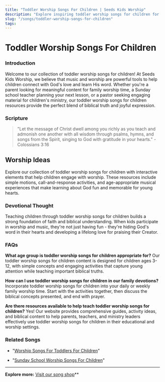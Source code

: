 ```yaml
---
title: "Toddler Worship Songs For Children | Seeds Kids Worship"
description: "Explore inspiring toddler worship songs for children for children's worship and faith development. Biblical music resources for families and ministry."
slug: "/songs/toddler-worship-songs-for-children"
tags:
---
```


# Toddler Worship Songs For Children

### Introduction

Welcome to our collection of toddler worship songs for children! At Seeds Kids Worship, we believe that music and worship are powerful tools to help children connect with God's love and learn His word. Whether you're a parent looking for meaningful content for family worship time, a Sunday school teacher planning your next lesson, or a pastor seeking engaging material for children's ministry, our toddler worship songs for children resources provide the perfect blend of biblical truth and joyful expression.

### Scripture

> "Let the message of Christ dwell among you richly as you teach and admonish one another with all wisdom through psalms, hymns, and songs from the Spirit, singing to God with gratitude in your hearts." - Colossians 3:16

## Worship Ideas

Explore our collection of toddler worship songs for children with interactive elements that help children engage with worship. These resources include simple motions, call-and-response activities, and age-appropriate musical experiences that make learning about God fun and memorable for young hearts.

### Devotional Thought

Teaching children through toddler worship songs for children builds a strong foundation of faith and biblical understanding. When kids participate in worship and music, they're not just having fun - they're hiding God's word in their hearts and developing a lifelong love for praising their Creator.

### FAQs

**What age group is toddler worship songs for children appropriate for?**
Our toddler worship songs for children content is designed for children ages 3-12, with simple concepts and engaging activities that capture young attention while teaching important biblical truths.

**How can I use toddler worship songs for children in our family devotions?**
Incorporate toddler worship songs for children into your daily or weekly family worship time. Start with the activities together, then discuss the biblical concepts presented, and end with prayer.

**Are there resources available to help teach toddler worship songs for children?**
Yes! Our website provides comprehensive guides, activity ideas, and biblical content to help parents, teachers, and ministry leaders effectively use toddler worship songs for children in their educational and worship settings.

### Related Songs

- "[Worship Songs For Toddlers For Children](/songs/worship-songs-for-toddlers-for-children/)"

- "[Sunday School Worship Songs For Children](/songs/sunday-school-worship-songs-for-children/)"

---

**Explore more:** [Visit our song shop](https://seedskidsworship.com/shop)**

<!-- Schema Markup -->
<script type="application/ld+json">
{
  "@context": "https://schema.org",
  "@type": "MusicRecording",
  "name": "Toddler Worship Songs For Children",
  "byArtist": {
    "@type": "MusicGroup",
    "name": "Seeds Kids Worship"
  },
  "isFamilyFriendly": true,
  "url": "https://seedskidsworship.com/songs/toddler-worship-songs-for-children/"
}
</script>